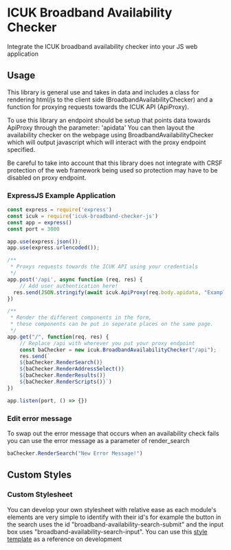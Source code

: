 # ICUK Broadband Availability Checker

Integrate the ICUK broadband availability checker into your JS web application

## Usage

This library is general use and takes in data and includes a class for rendering html/js to the client side (BroadbandAvailabilityChecker) and a function for proxying requests towards
the ICUK API (ApiProxy).

To use this library an endpoint should be setup that points data towards ApiProxy through the parameter: 'apidata'
You can then layout the availability checker on the webpage using BroadbandAvailabilityChecker which will output javascript which will interact with the proxy
endpoint specified.

Be careful to take into account that this library does not integrate with CRSF protection of the web framework being used so protection may have to be disabled on proxy endpoint.

### ExpressJS Example Application

```js
const express = require('express')
const icuk = require('icuk-broadband-checker-js')
const app = express()
const port = 3000

app.use(express.json());
app.use(express.urlencoded());

/**
 * Proxys requests towards the ICUK API using your credentials
 */
app.post('/api', async function (req, res) {
    // Add user authentication here!
  res.send(JSON.stringify(await icuk.ApiProxy(req.body.apidata, "ExampleAPIUsername", "ExampleAPIPassword")))
})

/**
 * Render the different components in the form, 
 * these components can be put in seperate places on the same page.
 */
app.get("/", function(req, res) {
    // Replace /api with wherever you put your proxy endpoint
    const baChecker = new icuk.BroadbandAvailabilityChecker("/api");
    res.send(`
    ${baChecker.RenderSearch()}
    ${baChecker.RenderAddressSelect()}
    ${baChecker.RenderResults()}
    ${baChecker.RenderScripts()}`)
})

app.listen(port, () => {})
```

### Edit error message
To swap out the error message that occurs when an availability check fails you can use the error message as a parameter of render_search
```js
baChecker.RenderSearch("New Error Message!")
```

## Custom Styles
### Custom Stylesheet
You can develop your own stylesheet with relative ease as each module's elements are very simple to identify with their id's for example the button in the search
uses the id "broadband-availability-search-submit" and the input box uses "broadband-availability-search-input".
You can use this [style template](https://raw.githubusercontent.com/BoronBGP/icuk-broadband-checker-cs/master/Templates/Styles.sbn) as a reference on development
